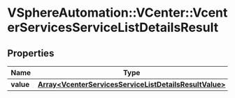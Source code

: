 # VSphereAutomation::VCenter::VcenterServicesServiceListDetailsResult

## Properties
Name | Type | Description | Notes
------------ | ------------- | ------------- | -------------
**value** | [**Array&lt;VcenterServicesServiceListDetailsResultValue&gt;**](VcenterServicesServiceListDetailsResultValue.md) |  | 


